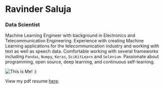 # Ravinder Saluja
### Data Scientist

Machine Learning Engineer with background in Electronics and Telecommunication Engineering. Experience with creating Machine Learning applications for the telecommunication industry and working with text as well as speech data. Comfortable working with several frameworks including ```Pandas```, ```Numpy```, ```Keras```, ```SciKitLearn``` and ```Selenium```. Passionate about programming, open source, deep learning, and continuous self-learning.

![](https://avatars1.githubusercontent.com/u/40770004?s=400&v=4 "This is Me! :)")

View my pdf resume [here](https://github.com/ravindersaluja/resume/raw/master/Resume.pdf "And this is my resume!").
